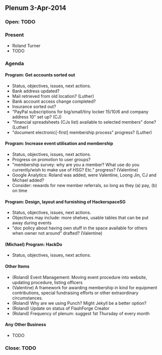 ## Plenum 3-Apr-2014

### Open: TODO

### Present
- Roland Turner
- TODO

### Agenda

#### Program: Get accounts sorted out

- Status, objectives, issues, next actions.
- Bank address updated?
- Mail retrieved from old location? (Luther)
- Bank account access change completed?
- Insurance sorted out?
- "PayPal subscriptions for big/small/tiny locker 15/10/6 and company address 10" set up? (CJ)
- "financial spreadsheets (CJs list) available to selected members" done? (Luther)
- "document electronic[-first] membership process" progress? (Luther)

#### Program: Increase event utilisation and membership

- Status, objectives, issues, next actions.
- Progress on promotion to user groups?
- "membership survey: why are you a member? What use do you currently/wish to make use of HSG? Etc." progress? (Valentine)
- Google Analytics: Roland was added, were Valentine, Loong Jin, CJ and Michael added?
- Consider: rewards for new member referrals, so long as they (a) pay, (b) on time

#### Program: Design, layout and furnishing of HackerspaceSG

- Status, objectives, issues, next actions.
- Objectives may include: more shelves, usable tables that can be put away during events
- "doc policy about having own stuff in the space available for others when owner not around" drafted? (Valentine)

#### (Michael) Program: HackDo

- Status, objectives, issues, next actions.

#### Other Items

- (Roland) Event Management: Moving event procedure into website, updating procedure, listing officers
- (Valentine) A framework for awarding membership in kind for equipment contributions, special fundraising efforts or other extraordinary circumstances.
- (Roland) Why are we using Punch? Might Jekyll be a better option?
- (Roland) Update on status of FlashForge Creator
- (Roland) Frequency of plenum: suggest 1st Thursday of every month

#### Any Other Business

- TODO

### Close: TODO
